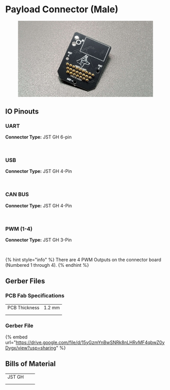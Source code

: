 # Payload Connector (Male)



<figure><img src="../.gitbook/assets/20231030_235255.jpg" alt=""><figcaption></figcaption></figure>







## IO Pinouts



### UART

**Connector Type:** JST GH 6-pin

<figure><img src="../.gitbook/assets/UART IO Schematic.png" alt=""><figcaption></figcaption></figure>

### USB

**Connector Type:** JST GH 4-Pin



<figure><img src="../.gitbook/assets/USB IO Schematic.png" alt=""><figcaption></figcaption></figure>

### CAN BUS

**Connector Type:** JST GH 4-Pin

<figure><img src="../.gitbook/assets/CAN BUS IO Schematic.png" alt=""><figcaption></figcaption></figure>



### PWM (1-4)

**Connector Type:** JST GH 3-Pin

<figure><img src="../.gitbook/assets/PWM IO Schematic.png" alt=""><figcaption></figcaption></figure>

{% hint style="info" %}
There are 4 PWM Outputs on the connector board (Numbered 1 through 4).
{% endhint %}

## Gerber Files

### PCB Fab Specifications

|               |        |
| ------------- | ------ |
| PCB Thickness | 1.2 mm |
|               |        |
|               |        |

### Gerber File

{% embed url="https://drive.google.com/file/d/15yGzmYnBwSNRk8nLHRvMF4qbwZ0yDygx/view?usp=sharing" %}

## Bills of Material



|        |   |   |
| ------ | - | - |
| JST GH |   |   |
|        |   |   |
|        |   |   |
